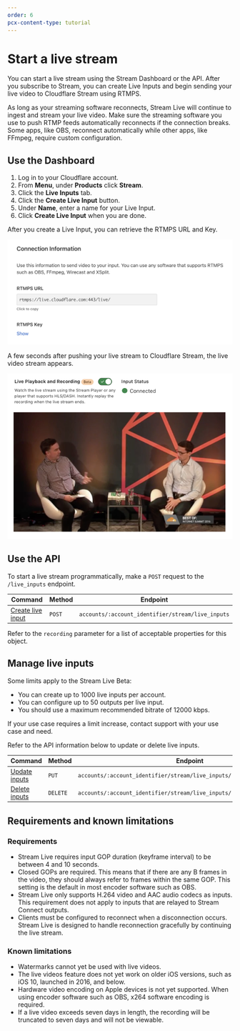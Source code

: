 ```yaml
---
order: 6
pcx-content-type: tutorial
---
```


# Start a live stream

You can start a live stream using the Stream Dashboard or the API. After you subscribe to Stream, you can create Live Inputs and begin sending your live video to Cloudflare Stream using RTMPS.

As long as your streaming software reconnects, Stream Live will continue to ingest and stream your live video. Make sure the streaming software you use to push RTMP feeds automatically reconnects if the connection breaks. Some apps, like OBS, reconnect automatically while other apps, like FFmpeg, require custom configuration.

## Use the Dashboard

1. Log in to your Cloudflare account.
1. From **Menu**, under **Products** click **Stream**.
1. Click the **Live Inputs** tab.
1. Click the **Create Live Input** button.
1. Under **Name**, enter a name for your Live Input.
1. Click **Create Live Input** when you are done.

After you create a Live Input, you can retrieve the RTMPS URL and Key.

  ![Your Live Input's RTMPS URL and key](../../static/rtmps-key.png)

A few seconds after pushing your live stream to Cloudflare Stream, the live video stream appears.

![Your live video stream](../../static/live-video-stream.png)

## Use the API

To start a live stream programmatically, make a `POST` request to the `/live_inputs` endpoint.

<TableWrap>

<table>
  <thead>
  <tr>
   <th><strong>Command</strong>
   </th>
   <th><strong>Method</strong>
   </th>
   <th><strong>Endpoint</strong>
   </th>
  </tr>
  </thead>
  <tbody>
  <tr>
   <td><a href="https://api.cloudflare.com/#stream-live-inputs-create-a-live-input">Create live input</a>
   </td>
   <td><Code>POST</Code>
   </td>
   <td><Code>accounts/:account_identifier/stream/live_inputs</Code>
   </td>
  </tr>
  </tbody>
</table>

</TableWrap>

Refer to the `recording` parameter for a list of acceptable properties for this object.

## Manage live inputs

Some limits apply to the Stream Live Beta:

* You can create up to 1000 live inputs per account.
* You can configure up to 50 outputs per live input.
* You should use a maximum recommended bitrate of 12000 kbps.

If your use case requires a limit increase, contact support with your use case and need.

Refer to the API information below to update or delete live inputs.

<TableWrap>

<table>
  <thead>
  <tr>
   <th><strong>Command</strong>
   </th>
   <th><strong>Method</strong>
   </th>
   <th><strong>Endpoint</strong>
   </th>
  </tr>
  </thead>
  <tbody>
  <tr>
   <td><a href="https://api.cloudflare.com/#stream-live-inputs-update-live-input-details">Update inputs</a>
   </td>
   <td><Code>PUT</Code>
   </td>
   <td><Code>accounts/:account_identifier/stream/live_inputs/:live_input_identifier</Code>
   </td>
  </tr>
  <tr>
   <td><a href="https://api.cloudflare.com/#stream-live-inputs-delete-live-input">Delete inputs</a>
   </td>
   <td><Code>DELETE</Code>
   </td>
   <td><Code>accounts/:account_identifier/stream/live_inputs/:live_input_identifier</Code>
   </td>
  </tr>
  </tbody>
</table>

</TableWrap>

## Requirements and known limitations 

### Requirements

* Stream Live requires input GOP duration (keyframe interval) to be between 4 and 10 seconds.
* Closed GOPs are required. This means that if there are any B frames in the video, they should always refer to frames within the same GOP. This setting is the default in most encoder software such as OBS.
* Stream Live only supports H.264 video and AAC audio codecs as inputs. This requirement does not apply to inputs that are relayed to Stream Connect outputs.
* Clients must be configured to reconnect when a disconnection occurs. Stream Live is designed to handle reconnection gracefully by continuing the live stream.

### Known limitations 

* Watermarks cannot yet be used with live videos.
* The live videos feature does not yet work on older iOS versions, such as iOS 10, launched in 2016, and below.
* Hardware video encoding on Apple devices is not yet supported. When using encoder software such as OBS, x264 software encoding is required.
* If a live video exceeds seven days in length, the recording will be truncated to seven days and will not be viewable.